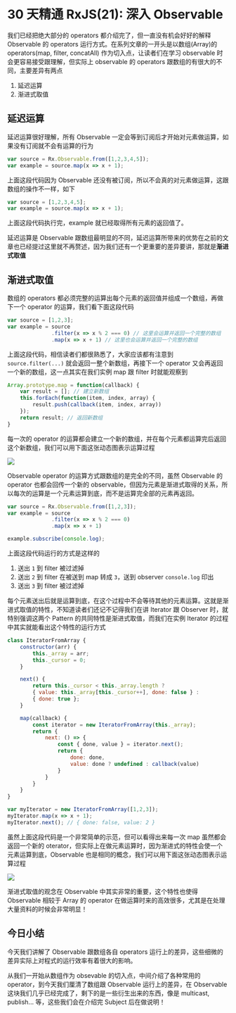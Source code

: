 # 30 天精通 RxJS\(21\): 深入 Observable

我们已经把绝大部分的 operators 都介绍完了，但一直没有机会好好的解释 Observable 的 operators 运行方式。在系列文章的一开头是以数组\(Array\)的 operators\(map, filter, concatAll\) 作为切入点，让读者们在学习 observable 时会更容易接受跟理解，但实际上 observable 的 operators 跟数组的有很大的不同，主要差异有两点

1. 延迟运算
2. 渐进式取值

## 延迟运算

延迟运算很好理解，所有 Observable 一定会等到订阅后才开始对元素做运算，如果没有订阅就不会有运算的行为

```javascript
var source = Rx.Observable.from([1,2,3,4,5]);
var example = source.map(x => x + 1);
```

上面这段代码因为 Observable 还没有被订阅，所以不会真的对元素做运算，这跟数组的操作不一样，如下

```javascript
var source = [1,2,3,4,5];
var example = source.map(x => x + 1);
```

上面这段代码执行完，example 就已经取得所有元素的返回值了。

延迟运算是 Observable 跟数组最明显的不同，延迟运算所带来的优势在之前的文章也已经提过这里就不再赘述，因为我们还有一个更重要的差异要讲，那就是**渐进式取值**

## 渐进式取值

数组的 operators 都必须完整的运算出每个元素的返回值并组成一个数组，再做下一个 operator 的运算，我们看下面这段代码

```javascript
var source = [1,2,3];
var example = source
              .filter(x => x % 2 === 0) // 这里会运算并返回一个完整的数组
              .map(x => x + 1) // 这里也会运算并返回一个完整的数组
```

上面这段代码，相信读者们都很熟悉了，大家应该都有注意到 `source.filter(...)` 就会返回一整个新数组，再接下一个 operator 又会再返回一个新的数组，这一点其实在我们实例 map 跟 filter 时就能观察到

```javascript
Array.prototype.map = function(callback) {
    var result = []; // 建立新数组
    this.forEach(function(item, index, array) {
        result.push(callback(item, index, array))
    });
    return result; // 返回新数组
}
```

每一次的 operator 的运算都会建立一个新的数组，并在每个元素都运算完后返回这个新数组，我们可以用下面这张动态图表示运算过程

![](http://i.giphy.com/l0HlPZeB9OvFu7QwE.gif)

Observable operator 的运算方式跟数组的是完全的不同，虽然 Observable 的 operator 也都会回传一个新的 observable，但因为元素是渐进式取得的关系，所以每次的运算是一个元素运算到底，而不是运算完全部的元素再返回。

```javascript
var source = Rx.Observable.from([1,2,3]);
var example = source
              .filter(x => x % 2 === 0)
              .map(x => x + 1)

example.subscribe(console.log);
```

上面这段代码运行的方式是这样的

1. 送出 `1` 到 filter 被过滤掉
2. 送出 `2` 到 filter 在被送到 map 转成 `3`，送到 observer `console.log` 印出
3. 送出 `3` 到 filter 被过滤掉

每个元素送出后就是运算到底，在这个过程中不会等待其他的元素运算。这就是渐进式取值的特性，不知道读者们还记不记得我们在讲 Iterator 跟 Observer 时，就特别强调这两个 Pattern 的共同特性是渐进式取值，而我们在实例 Iterator 的过程中其实就能看出这个特性的运行方式

```javascript
class IteratorFromArray {
    constructor(arr) {
        this._array = arr;
        this._cursor = 0;
    }

    next() {
        return this._cursor < this._array.length ?
        { value: this._array[this._cursor++], done: false } :
        { done: true };
    }

    map(callback) {
        const iterator = new IteratorFromArray(this._array);
        return {
            next: () => {
                const { done, value } = iterator.next();
                return {
                    done: done,
                    value: done ? undefined : callback(value)
                }
            }
        }
    }
}

var myIterator = new IteratorFromArray([1,2,3]);
myIterator.map(x => x + 1);
myIterator.next(); // { done: false, value: 2 }
```

虽然上面这段代码是一个非常简单的示范，但可以看得出来每一次 map 虽然都会返回一个新的 oterator，但实际上在做元素运算时，因为渐进式的特性会使一个元素运算到底，Observable 也是相同的概念，我们可以用下面这张动态图表示运算过程

![](http://i.giphy.com/3o6ZtqrBfUyHvMDQ2c.gif)

渐进式取值的观念在 Observable 中其实非常的重要，这个特性也使得 Observable 相较于 Array 的 operator 在做运算时来的高效很多，尤其是在处理大量资料的时候会非常明显！

## 今日小结

今天我们讲解了 Observable 跟数组各自 operators 运行上的差异，这些细微的差异实际上对程式的运行效率有着很大的影响。

从我们一开始从数组作为 obsevable 的切入点，中间介绍了各种常用的 operator，到今天我们厘清了数组跟 Observable 运行上的差异，在 Observable 这块我们几乎已经完成了，剩下的是一些衍生出来的东西，像是 multicast, publish... 等，这些我们会在介绍完 Subject 后在做说明！

